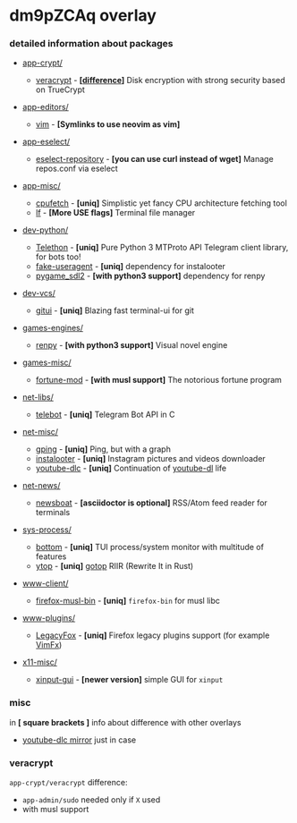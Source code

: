 # dm9pZCAq overlay

### detailed information about packages

* [app-crypt/](app-crypt/)
  * [veracrypt](app-crypt/veracrypt) - **[[difference](#veracrypt)]** Disk encryption with strong security based on TrueCrypt

* [app-editors/](app-editors/)
  * [vim](app-editors/vim) - **[Symlinks to use neovim as vim]**

* [app-eselect/](app-eselect/)
  * [eselect-repository](app-eselect/eselect-repository) - **[you can use curl instead of wget]** Manage repos.conf via eselect

* [app-misc/](app-misc/)
  * [cpufetch](app-misc/cpufetch) - **[uniq]** Simplistic yet fancy CPU architecture fetching tool
  * [lf](app-misc/lf) - **[More USE flags]** Terminal file manager

* [dev-python/](dev-python/)
  * [Telethon](dev-python/Telethon) - **[uniq]** Pure Python 3 MTProto API Telegram client library, for bots too!
  * [fake-useragent](dev-python/fake-useragent) - **[uniq]** dependency for instalooter
  * [pygame_sdl2](dev-python/pygame_sdl2) - **[with python3 support]** dependency for renpy

* [dev-vcs/](dev-vcs/)
  * [gitui](dev-vcs/gitui) - **[uniq]** Blazing fast terminal-ui for git

* [games-engines/](games-engines/)
  * [renpy](games-engines/renpy) - **[with python3 support]** Visual novel engine

* [games-misc/](games-misc/)
  * [fortune-mod](games-misc/fortune-mod) - **[with musl support]** The notorious fortune program

* [net-libs/](net-libs/)
  * [telebot](net-libs/telebot) - **[uniq]** Telegram Bot API in C

* [net-misc/](net-misc/)
  * [gping](net-misc/gping) - **[uniq]** Ping, but with a graph
  * [instalooter](net-misc/instalooter) - **[uniq]** Instagram pictures and videos downloader
  * [youtube-dlc](net-misc/youtube-dlc) - **[uniq]** Continuation of [youtube-dl](https://notabug.org/dm9pZCAq/youtube-dl) life

* [net-news/](net-news/)
  * [newsboat](net-news/newsboat) - **[asciidoctor is optional]** RSS/Atom feed reader for terminals

* [sys-process/](sys-process/)
  * [bottom](sys-process/bottom) - **[uniq]** TUI process/system monitor with multitude of features
  * [ytop](sys-process/ytop) - **[uniq]** [gotop](https://github.com/xxxserxxx/gotop) RIIR (Rewrite It in Rust)

* [www-client/](www-client/)
  * [firefox-musl-bin](www-client/firefox-musl-bin) - **[uniq]** `firefox-bin` for musl libc

* [www-plugins/](www-plugins/)
  * [LegacyFox](www-plugins/LegacyFox) - **[uniq]** Firefox legacy plugins support (for example [VimFx](https://git.gir.st/VimFx.git))

* [x11-misc/](x11-misc/)
  * [xinput-gui](x11-misc/xinput-gui) - **[newer version]** simple GUI for `xinput`

### misc
in **[ square brackets ]** info about difference with other overlays

- [youtube-dlc mirror](https://notabug.org/dm9pZCAq/youtube-dlc) just in case

### veracrypt
`app-crypt/veracrypt` difference:
 * `app-admin/sudo` needed only if `X` used
 * with musl support
